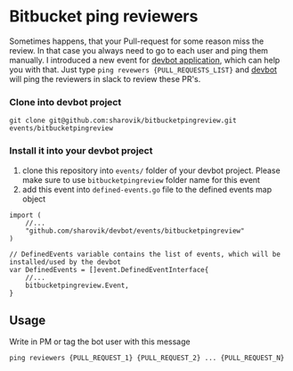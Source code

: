 # Bitbucket ping reviewers
Sometimes happens, that your Pull-request for some reason miss the review. In that case you always need to go to each user and ping them manually. I introduced a new event for [devbot application](https://github.com/sharovik/devbot), which can help you with that. Just type `ping revewers {PULL_REQUESTS_LIST}` and [devbot](https://github.com/sharovik/devbot) will ping the reviewers in slack to review these PR's.

### Clone into devbot project
```
git clone git@github.com:sharovik/bitbucketpingreview.git events/bitbucketpingreview
```

### Install it into your devbot project
1. clone this repository into `events/` folder of your devbot project. Please make sure to use `bitbucketpingreview` folder name for this event
2. add this event into `defined-events.go` file to the defined events map object
``` 
import (
    //...
	"github.com/sharovik/devbot/events/bitbucketpingreview"
)

// DefinedEvents variable contains the list of events, which will be installed/used by the devbot
var DefinedEvents = []event.DefinedEventInterface{
	//...
	bitbucketpingreview.Event,
}
```

## Usage
Write in PM or tag the bot user with this message
```
ping reviewers {PULL_REQUEST_1} {PULL_REQUEST_2} ... {PULL_REQUEST_N}
```
